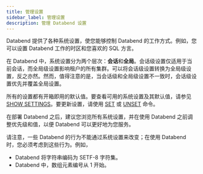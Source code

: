 ```yaml
---
title: 管理设置
sidebar_label: 管理设置
description: 管理 Databend 设置
---
```


Databend 提供了各种系统设置，使您能够控制 Databend 的工作方式。例如，您可以设置 Databend 工作的时区和您喜欢的 SQL 方言。

在 Databend 中，系统设置分为两个层次：**会话**和**全局**。会话级设置仅适用于当前会话，而全局级设置影响租户的所有集群。可以将会话级设置转换为全局级设置，反之亦然。然而，值得注意的是，当会话级和全局级设置不一致时，会话级设置优先并覆盖全局设置。

所有的设置都有开箱即用的默认值。要查看可用的系统设置及其默认值，请参见 [SHOW SETTINGS](../14-sql-commands/90-administration-cmds/show-settings.md)。要更新设置，请使用 [SET](../14-sql-commands/90-administration-cmds/set-global.md) 或 [UNSET](../14-sql-commands/90-administration-cmds/unset.md) 命令。

在部署 Databend 之后，建议您浏览所有系统设置，并在使用 Databend 之前调整优先级和值，以便 Databend 可以更好地为您服务。

请注意，一些 Databend 的行为不能通过系统设置来改变；在使用 Databend 时，您必须考虑到这些行为。例如，

- Databend 将字符串编码为 SETF-8 字符集。
- Databend 中，数组元素编号从 1 开始。

